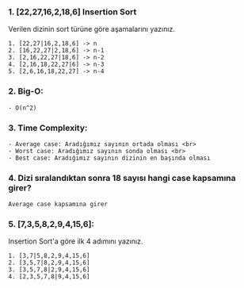 ### 1. [22,27,16,2,18,6] Insertion Sort 

Verilen dizinin sort türüne göre aşamalarını yazınız.

    1. [22,27|16,2,18,6] -> n 
    2. [16,22,27|2,18,6] -> n-1
    3. [2,16,22,27|18,6] -> n-2
    4. [2,16,18,22,27|6] -> n-3
    5. [2,6,16,18,22,27] -> n-4
     
### 2. Big-O:
    - O(n^2)

### 3. Time Complexity:

    - Average case: Aradığımız sayının ortada olması <br>
    - Worst case: Aradığımız sayının sonda olması <br>
    - Best case: Aradığımız sayının dizinin en başında olması

### 4. Dizi sıralandıktan sonra 18 sayısı hangi case kapsamına girer?
    Average case kapsamına girer

### 5. [7,3,5,8,2,9,4,15,6]: 

Insertion Sort'a göre ilk 4 adımını yazınız.
  
    1. [3,7|5,8,2,9,4,15,6] 
    2. [3,5,7|8,2,9,4,15,6] 
    3. [3,5,7,8|2,9,4,15,6] 
    4. [2,3,5,7,8|9,4,15,6]
